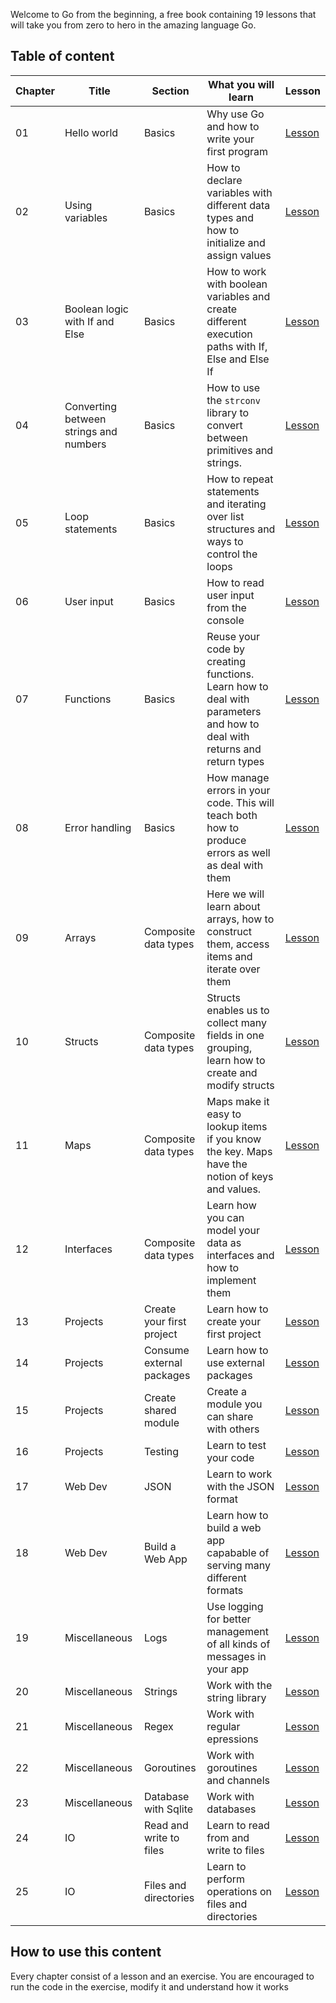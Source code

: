 Welcome to Go from the beginning, a free book containing 19 lessons that will take you from zero to hero in the amazing language Go.

## Table of content

| Chapter | Title | Section | What you will learn |  Lesson  
|--|--|--|--|--|
| 01 | Hello world | Basics | Why use Go and how to write your first program | [Lesson](/01-basics/01-hello/README.md) |
| 02 | Using variables | Basics | How to declare variables with different data types and how to initialize and assign values | [Lesson](/01-basics/02-variables/README.md)  |
| 03 | Boolean logic with If and Else | Basics | How to work with boolean variables and create different execution paths with If, Else and Else If | [Lesson](/01-basics/03-if-and-else/README.md)  |
| 04 | Converting between strings and numbers | Basics | How to use the `strconv` library to convert between primitives and strings. | [Lesson](/01-basics/04-conversions/README.md)  | 
| 05 | Loop statements | Basics |  How to repeat statements and iterating over list structures and ways to control the loops | [Lesson](/01-basics/05-loops/README.md)  |
| 06 | User input | Basics | How to read user input from the console | [Lesson](/01-basics/06-user-input/README.md)  |
| 07 | Functions | Basics | Reuse your code by creating functions. Learn how to deal with parameters and how to deal with returns and return types | [Lesson](/01-basics/07-functions/README.md)  |
| 08 | Error handling | Basics | How manage errors in your code. This will teach both how to produce errors as well as deal with them | [Lesson](/01-basics/08-error-handling/README.md)  |
| 09 | Arrays | Composite data types | Here we will learn about arrays, how to construct them, access items and iterate over them | [Lesson](/02-data-types/01-arrays/README.md)  | 
| 10 | Structs | Composite data types | Structs enables us to collect many fields in one grouping, learn how to create and modify structs | [Lesson](/02-data-types/02-structs/README.md)  |
| 11 | Maps | Composite data types | Maps make it easy to lookup items if you know the key. Maps have the notion of keys and values. | [Lesson](/02-data-types/03-maps/README.md)  | 
| 12 | Interfaces | Composite data types | Learn how you can model your data as interfaces and how to implement them | [Lesson](/02-data-types/04-interfaces/README.md)  |
| 13 | Projects | Create your first project | Learn how to create your first project | [Lesson](/03-projects/01-first-project/README.md)  |
| 14 | Projects | Consume external packages | Learn how to use external packages | [Lesson](/03-projects/02-consume-external/README.md)  |
| 15 | Projects | Create shared module | Create a module you can share with others | [Lesson](/03-projects/03-create-shared-module/README.md)  |
| 16 | Projects | Testing | Learn to test your code | [Lesson](/03-projeccts/04-testing/README.md)  |  
| 17 | Web Dev | JSON | Learn to work with the JSON format | [Lesson](/04-webdev/01-json/README.md)  | 
| 18 | Web Dev | Build a Web App | Learn how to build a web app capabable of serving many different formats | [Lesson](/04-webdev/02-web-dev/README.md)  | 
| 19 | Miscellaneous | Logs | Use logging for better management of all kinds of messages in your app | [Lesson](/05-misc/01-logs/README.md)  |
| 20 | Miscellaneous | Strings | Work with the string library | [Lesson](/05-misc/02-strings/README.md)  |
| 21 | Miscellaneous | Regex | Work with regular epressions | [Lesson](/05-misc/03-regex/README.md)  |
| 22 | Miscellaneous | Goroutines | Work with goroutines and channels | [Lesson](/05-misc/04-goroutines/README.md)  |
| 23 | Miscellaneous | Database with Sqlite | Work with databases | [Lesson](/05-misc/05-sqlite/README.md)  |
| 24 | IO | Read and write to files | Learn to read from and write to files | [Lesson](/06-io/01-read-write-files/README.md)  |
| 25 | IO | Files and directories | Learn to perform operations on files and directories | [Lesson](/06-io/02-read-write-files/README.md)  |

## How to use this content

Every chapter consist of a lesson and an exercise. You are encouraged to run the code in the exercise, modify it and understand how it works